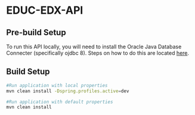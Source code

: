 # EDUC-EDX-API

## Pre-build Setup

To run this API locally, you will need to install the Oracle Java Database Connecter (specifically ojdbc 8). Steps on how to do this are located [here](https://www.mkyong.com/maven/how-to-add-oracle-jdbc-driver-in-your-maven-local-repository/).

## Build Setup

``` bash
#Run application with local properties
mvn clean install -Dspring.profiles.active=dev

#Run application with default properties
mvn clean install
